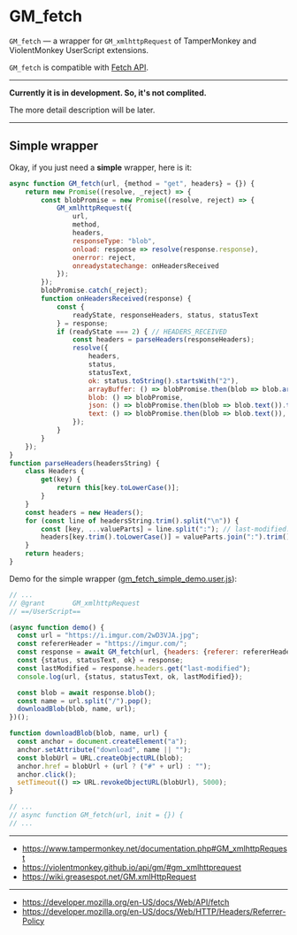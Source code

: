 # GM_fetch

`GM_fetch` — a wrapper for `GM_xmlhttpRequest` of TamperMonkey and ViolentMonkey UserScript extensions.

`GM_fetch` is compatible with [Fetch API](https://developer.mozilla.org/en-US/docs/Web/API/Fetch_API).

---

**Currently it is in development. So, it's not complited.** 

The more detail description will be later.

---

## Simple wrapper

Okay, if you just need a **simple** wrapper, here is it:
```js
async function GM_fetch(url, {method = "get", headers} = {}) {
    return new Promise((resolve, _reject) => {
        const blobPromise = new Promise((resolve, reject) => {
            GM_xmlhttpRequest({
                url,
                method,
                headers,
                responseType: "blob",
                onload: response => resolve(response.response),
                onerror: reject,
                onreadystatechange: onHeadersReceived
            });
        });
        blobPromise.catch(_reject);
        function onHeadersReceived(response) {
            const {
                readyState, responseHeaders, status, statusText
            } = response;
            if (readyState === 2) { // HEADERS_RECEIVED
                const headers = parseHeaders(responseHeaders);
                resolve({
                    headers,
                    status,
                    statusText,
                    ok: status.toString().startsWith("2"),
                    arrayBuffer: () => blobPromise.then(blob => blob.arrayBuffer()),
                    blob: () => blobPromise,
                    json: () => blobPromise.then(blob => blob.text()).then(text => JSON.parse(text)),
                    text: () => blobPromise.then(blob => blob.text()),
                });
            }
        }
    });
}
function parseHeaders(headersString) {
    class Headers {
        get(key) {
            return this[key.toLowerCase()];
        }
    }
    const headers = new Headers();
    for (const line of headersString.trim().split("\n")) {
        const [key, ...valueParts] = line.split(":"); // last-modified: Fri, 21 May 2021 14:46:56 GMT
        headers[key.trim().toLowerCase()] = valueParts.join(":").trim();
    }
    return headers;
}
```

Demo for the simple wrapper ([gm_fetch_simple_demo.user.js](https://github.com/AlttiRi/gm_fetch/raw/master/gm_fetch_simple_demo.user.js)):
```js
// ...
// @grant       GM_xmlhttpRequest
// ==/UserScript==

(async function demo() {
  const url = "https://i.imgur.com/2wD3VJA.jpg";
  const refererHeader = "https://imgur.com/";
  const response = await GM_fetch(url, {headers: {referer: refererHeader}});
  const {status, statusText, ok} = response;
  const lastModified = response.headers.get("last-modified");
  console.log(url, {status, statusText, ok, lastModified});

  const blob = await response.blob();
  const name = url.split("/").pop();
  downloadBlob(blob, name, url);
})();

function downloadBlob(blob, name, url) {
  const anchor = document.createElement("a");
  anchor.setAttribute("download", name || "");
  const blobUrl = URL.createObjectURL(blob);
  anchor.href = blobUrl + (url ? ("#" + url) : "");
  anchor.click();
  setTimeout(() => URL.revokeObjectURL(blobUrl), 5000);
}

// ...
// async function GM_fetch(url, init = {}) {
// ...
```

---

- https://www.tampermonkey.net/documentation.php#GM_xmlhttpRequest
- https://violentmonkey.github.io/api/gm/#gm_xmlhttprequest
- https://wiki.greasespot.net/GM.xmlHttpRequest

---

- https://developer.mozilla.org/en-US/docs/Web/API/fetch
- https://developer.mozilla.org/en-US/docs/Web/HTTP/Headers/Referrer-Policy

